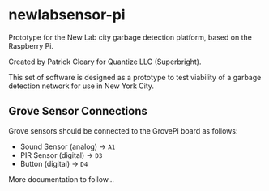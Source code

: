 # newlabsensor-pi
Prototype for the New Lab city garbage detection platform, based on the Raspberry Pi.

Created by Patrick Cleary for Quantize LLC (Superbright).

This set of software is designed as a prototype to test viability of a garbage detection network for use in New York City.

## Grove Sensor Connections
Grove sensors should be connected to the GrovePi board as follows:
- Sound Sensor (analog) -> `A1`
- PIR Sensor (digital) -> `D3`
- Button (digital) -> `D4`


More documentation to follow...
